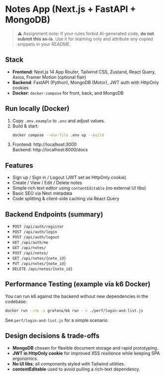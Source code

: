 # Notes App (Next.js + FastAPI + MongoDB)

> ⚠️ Assignment note: If your rules forbid AI-generated code, **do not submit this as-is**. Use it for learning only and attribute any copied snippets in your README.

## Stack
- **Frontend**: Next.js 14 App Router, Tailwind CSS, Zustand, React Query, Axios, Framer Motion (optional flair)
- **Backend**: FastAPI (Python), MongoDB (Motor), JWT auth with HttpOnly cookies
- **Docker**: `docker-compose` for front, back, and MongoDB

## Run locally (Docker)
1. Copy `.env.example` to `.env` and adjust values.
2. Build & start:
   ```bash
   docker compose --env-file .env up --build
   ```
3. Frontend: http://localhost:3000  
   Backend: http://localhost:8000/docs

## Features
- Sign up / Sign in / Logout (JWT set as HttpOnly cookie)
- Create / View / Edit / Delete notes
- Simple rich text editor using `contentEditable` (no external UI libs)
- Basic SEO via Next metadata
- Code splitting & client-side caching via React Query

## Backend Endpoints (summary)
- `POST /api/auth/register`
- `POST /api/auth/login`
- `POST /api/auth/logout`
- `GET /api/auth/me`
- `GET /api/notes/`
- `POST /api/notes/`
- `GET /api/notes/{note_id}`
- `PUT /api/notes/{note_id}`
- `DELETE /api/notes/{note_id}`

## Performance Testing (example via k6 Docker)
You can run k6 against the backend without new dependencies in the codebase:
```bash
docker run --rm -i grafana/k6 run - < ./perf/login-and-list.js
```
See `perf/login-and-list.js` for a simple scenario.

## Design decisions & trade-offs
- **MongoDB** chosen for flexible document storage and rapid prototyping.
- **JWT in HttpOnly cookie** for improved XSS resilience while keeping SPA ergonomics.
- **No UI libs**; all components styled with Tailwind utilities.
- **contentEditable** used to avoid pulling a rich-text dependency.